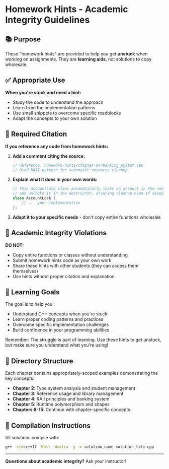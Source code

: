 # Homework Hints - Academic Integrity Guidelines

## 📚 Purpose

These "homework hints" are provided to help you get **unstuck** when working on assignments. They are **learning aids**, not solutions to copy wholesale.

## ✅ Appropriate Use

**When you're stuck and need a hint:**
- Study the code to understand the approach
- Learn from the implementation patterns
- Use small snippets to overcome specific roadblocks
- Adapt the concepts to your own solution

## 📝 Required Citation

**If you reference any code from homework hints:**

1. **Add a comment citing the source:**
   ```cpp
   // Reference: homework-hints/chapter-04/banking_system.cpp
   // Used RAII pattern for automatic resource cleanup
   ```

2. **Explain what it does in your own words:**
   ```cpp
   // This AccountLock class automatically locks an account in the constructor
   // and unlocks it in the destructor, ensuring cleanup even if exceptions occur
   class AccountLock {
       // ... your implementation
   };
   ```

3. **Adapt it to your specific needs** - don't copy entire functions wholesale

## 🚫 Academic Integrity Violations

**DO NOT:**
- Copy entire functions or classes without understanding
- Submit homework hints code as your own work
- Share these hints with other students (they can access them themselves)
- Use hints without proper citation and explanation

## 🎯 Learning Goals

The goal is to help you:
- Understand C++ concepts when you're stuck
- Learn proper coding patterns and practices
- Overcome specific implementation challenges
- Build confidence in your programming abilities

Remember: The struggle is part of learning. Use these hints to get unstuck, but make sure you understand what you're using!

## 📂 Directory Structure

Each chapter contains appropriately-scoped examples demonstrating the key concepts:
- **Chapter 2**: Type system analysis and student management
- **Chapter 3**: Reference usage and library management
- **Chapter 4**: RAII principles and banking system
- **Chapter 5**: Runtime polymorphism and shapes
- **Chapters 6-15**: Continue with chapter-specific concepts

## 🔧 Compilation Instructions

All solutions compile with:
```bash
g++ -std=c++17 -Wall -Wextra -g -o solution_name solution_file.cpp
```

---

**Questions about academic integrity?** Ask your instructor!